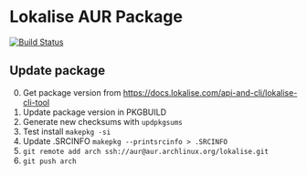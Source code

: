 # Lokalise AUR Package
[![Build Status](https://travis-ci.org/famoser/lokalise-aur.svg?branch=master)](https://travis-ci.org/famoser/lokalise-aur)

## Update package

0. Get package version from https://docs.lokalise.com/api-and-cli/lokalise-cli-tool
1. Update package version in PKGBUILD
2. Generate new checksums with `updpkgsums`
3. Test install `makepkg -si`
4. Update .SRCINFO `makepkg --printsrcinfo > .SRCINFO`
5. `git remote add arch ssh://aur@aur.archlinux.org/lokalise.git`
6. `git push arch`
